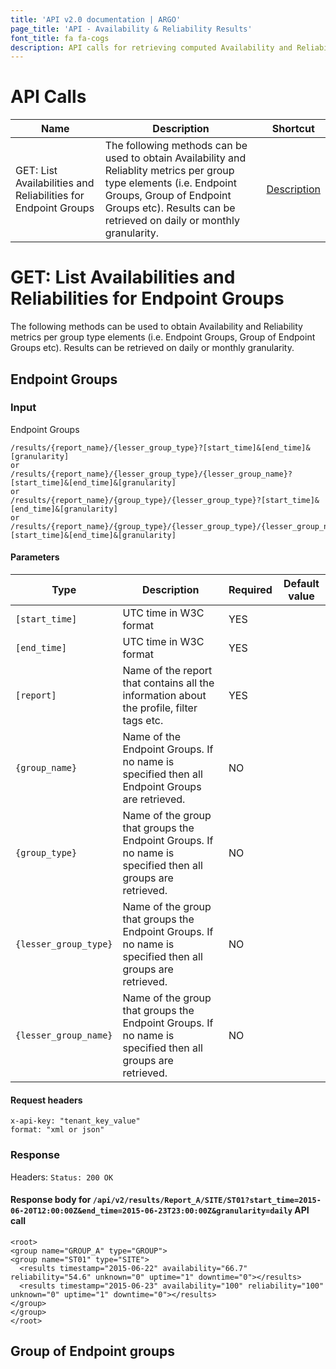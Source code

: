 ```yaml
---
title: 'API v2.0 documentation | ARGO'
page_title: 'API - Availability & Reliability Results'
font_title: fa fa-cogs
description: API calls for retrieving computed Availability and Reliability Results
---
```


# API Calls

Name                                                           | Description                                                                                                                                                                                                             | Shortcut
-------------------------------------------------------------- | ----------------------------------------------------------------------------------------------------------------------------------------------------------------------------------------------------------------------- | -----------------------------
GET: List Availabilities and Reliabilities for Endpoint Groups | The following methods can be used to obtain Availability and Reliablity metrics per group type elements (i.e. Endpoint Groups, Group of Endpoint Groups etc). Results can be retrieved on daily or monthly granularity. | <a href="#1"> Description</a>

<a id="1"></a>

# GET: List Availabilities and Reliabilities for Endpoint Groups
The following methods can be used to obtain Availability and Reliability metrics per group type elements (i.e. Endpoint Groups, Group of Endpoint Groups etc). Results can be retrieved on daily or monthly granularity.

## Endpoint Groups
### Input
Endpoint Groups

```
/results/{report_name}/{lesser_group_type}?[start_time]&[end_time]&[granularity]
or
/results/{report_name}/{lesser_group_type}/{lesser_group_name}?[start_time]&[end_time]&[granularity]
or
/results/{report_name}/{group_type}/{lesser_group_type}?[start_time]&[end_time]&[granularity]
or
/results/{report_name}/{group_type}/{lesser_group_type}/{lesser_group_name}?[start_time]&[end_time]&[granularity]
```

#### Parameters

Type                  | Description                                                                                               | Required | Default value
--------------------- | --------------------------------------------------------------------------------------------------------- | -------- | -------------
`[start_time]`        | UTC time in W3C format                                                                                    | YES      |
`[end_time]`          | UTC time in W3C format                                                                                    | YES      |
`[report]`            | Name of the report that contains all the information about the profile, filter tags etc.                  | YES      |
`{group_name}`        | Name of the Endpoint Groups. If no name is specified then all Endpoint Groups are retrieved.              | NO       |
`{group_type}`        | Name of the group that groups the Endpoint Groups. If no name is specified then all groups are retrieved. | NO       |
`{lesser_group_type}` | Name of the group that groups the Endpoint Groups. If no name is specified then all groups are retrieved. | NO       |
`{lesser_group_name}` | Name of the group that groups the Endpoint Groups. If no name is specified then all groups are retrieved. | NO       |

#### Request headers

```
x-api-key: "tenant_key_value"
format: "xml or json"
```

### Response
Headers: `Status: 200 OK`

#### Response body for `/api/v2/results/Report_A/SITE/ST01?start_time=2015-06-20T12:00:00Z&end_time=2015-06-23T23:00:00Z&granularity=daily` API call

```
<root>
<group name="GROUP_A" type="GROUP">
<group name="ST01" type="SITE">
  <results timestamp="2015-06-22" availability="66.7" reliability="54.6" unknown="0" uptime="1" downtime="0"></results>
  <results timestamp="2015-06-23" availability="100" reliability="100" unknown="0" uptime="1" downtime="0"></results>
</group>
</group>
</root>
```

## Group of Endpoint groups
